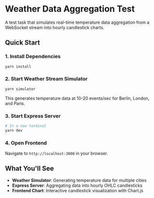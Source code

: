 # Weather Data Aggregation Test

A test task that simulates real-time temperature data aggregation from a WebSocket stream into hourly candlestick charts.

## Quick Start

### 1. Install Dependencies
```bash
yarn install
```

### 2. Start Weather Stream Simulator
```bash
yarn simulator
```
This generates temperature data at 10-20 events/sec for Berlin, London, and Paris.

### 3. Start Express Server
```bash
# In a new terminal
yarn dev
```

### 4. Open Frontend
Navigate to `http://localhost:3000` in your browser.

## What You'll See

- **Weather Simulator**: Generating temperature data for multiple cities
- **Express Server**: Aggregating data into hourly OHLC candlesticks
- **Frontend Chart**: Interactive candlestick visualization with Chart.js